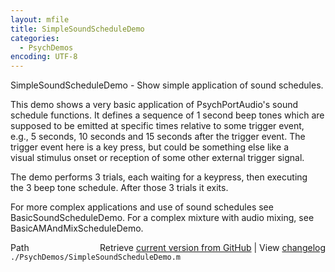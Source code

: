 ```yaml
---
layout: mfile
title: SimpleSoundScheduleDemo
categories:
  - PsychDemos
encoding: UTF-8
---
```


SimpleSoundScheduleDemo - Show simple application of sound schedules.  

This demo shows a very basic application of PsychPortAudio's sound  
schedule functions. It defines a sequence of 1 second beep tones which are  
supposed to be emitted at specific times relative to some trigger event,  
e.g., 5 seconds, 10 seconds and 15 seconds after the trigger event. The  
trigger event here is a key press, but could be something else like a  
visual stimulus onset or reception of some other external trigger signal.  

The demo performs 3 trials, each waiting for a keypress, then executing  
the 3 beep tone schedule. After those 3 trials it exits.  

For more complex applications and use of sound schedules see  
BasicSoundScheduleDemo. For a complex mixture with audio mixing, see  
BasicAMAndMixScheduleDemo.  



<div class="code_header" style="text-align:right;">
  <span style="float:left;">Path&nbsp;&nbsp;</span> <span class="counter">Retrieve <a href=
  "https://raw.github.com/Psychtoolbox-3/Psychtoolbox-3/beta/./PsychDemos/SimpleSoundScheduleDemo.m">current version from GitHub</a> | View <a href=
  "https://github.com/Psychtoolbox-3/Psychtoolbox-3/commits/beta/./PsychDemos/SimpleSoundScheduleDemo.m">changelog</a></span>
</div>
<div class="code">
  <code>./PsychDemos/SimpleSoundScheduleDemo.m</code>
</div>
